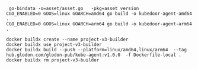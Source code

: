 
     go-bindata -o=asset/asset.go   -pkg=asset version
    CGO_ENABLED=0 GOOS=linux GOARCH=amd64 go build -o kubedoor-agent-amd64 .
	CGO_ENABLED=0 GOOS=linux GOARCH=arm64 go build -o kubedoor-agent-arm64 .

	docker buildx create --name project-v3-builder
	docker buildx use project-v3-builder
	docker buildx build --push --platform=linux/amd64,linux/arm64  --tag hub.glodon.com/glodon-pub/kube-agent:v1.0.0  -f Dockerfile-local .
	docker buildx rm project-v3-builder
